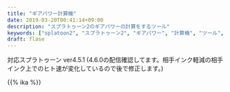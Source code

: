 ```yaml
---
title: "ギアパワー計算機"
date: 2019-03-20T00:41:14+09:00
description: "スプラトゥーン2のギアパワーの計算をするツール"
keywords: ["splatoon2", "スプラトゥーン2", "ギアパワー", "計算機", "ツール", "ギア計算ツール", "ギア", "効果", "グラフ", "メインインク効率アップ", "イカ速", "ヒト速", "安全靴", "スパ短", "復活時間短縮", "スペ増", "スペ減"]
draft: flase
---
```

対応スプラトゥーン ver4.5.1 (4.6.0の配信確認してます。相手インク軽減の相手インク上でのヒト速が変化しているので後で修正します。)

{{% ika %}}
